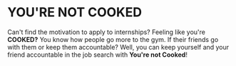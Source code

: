 # YOU'RE NOT COOKED

Can't find the motivation to apply to internships?
Feeling like you're **COOKED?** You know how people go more to the gym.
If their friends go with them or keep them accountable? Well, you can
keep yourself and your friend accountable in the job search with **You're not Cooked**!
